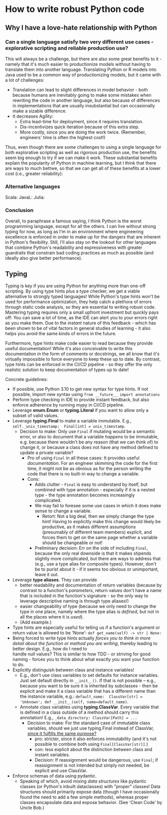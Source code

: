 # How to write robust Python code
## Why I have a love-hate relationship with Python
### Can a single language satisfy two very different use cases - explorative scripting and reliable production use?
This will always be a challenge, but there are also some great benefits to it - namely 
that it's much easier to productionize models without having to translate them into another 
language. Translating Python or R models into Java used to be a common way of 
productionizing models, but it came with a lot of challenges: 
- Translation can lead to slight 
differences in model behavior - both because humans are inevitably going to make some mistakes 
when rewriting the code in another language, but 
also because of differences in implementations that are usually insubstantial but can 
occasionally make a sizable difference. 
- It decreases Agility: 
  - Extra lead-time for deployment, since it requires translation.
  - Dis-incentivizes quick iteration because of this extra step.
  - More costly, since you are doing the work twice. (Remember, engineers' time is often the 
   highest cost!)

Thus, even though there are some challenges to using a single language for both explorative 
scripting as well as rigorous production use, the benefits seem big enough to try if we can make 
it work. These 
substantial benefits explain the popularity of Python in machine learning, but I think that 
there are ways to much bettwe, so that we can get all of these benefits at a lower cost (i.e., 
greater reliability):

### Alternative languages
Scala:
JavaL: 
Julia:

### Conclusion
Overall, to paraphrase a famous saying, I think Python is the worst programming language, except 
for all the others. I can live without strong typing for now, as long as I'm in an environment 
where engineering excellence is enforced in order to make up for the dangers that are inherent 
in Python's flexibility. Still, I'll also stay on the lookout for other languages that 
combine Python's readability and expressiveness with greater guardrails that constrain bad
coding practices as much as possible (and ideally also give better performance). 

## Typing
  Typing is key if you are using Python for anything more than one-off scripting. By using type 
  hints plus a type checker, we get a viable alternative to strongly typed languages! While 
  Python's type hints won't be used for performance optimization, they help catch a 
  plethora of errors through static code analysis, so they are essential to writing robust code. 
  Mastering typing requires only a small upfront investment but quickly pays off: You can save 
  a lot of time, as the IDE can alert you to your errors right as you make them. Due to the
  *instant* nature of this feedback - which has been shown to be of vital factors in 
  general studies of learning - it also helps you avoid the same kinds of errors in the future. 
  
  Furthermore, type hints make code easier to read because they provide useful 
  documentation! While it's also conceivable to write this documentation in the form  of 
  comments or docstrings, 
  we all know that it's virtually impossible to force everyone to keep these up to date. By 
  contrast, type hints can be enforced in the CI/CD pipeline - so they offer the only realistic 
  solution to keep documentation of types up to date!

  Concrete guidelines:
  - If possible, use Python 3.10 to get new syntax for type hints. If not possible, import new 
    syntax using `from __future__ import annotations`
  - Perform type checking in IDE to provide instant feedback, but also enforce 
    adherence by running mypy in CI/CD pipeline.
  - Leverage **enum.Enum** or **typing.Literal** if you want to allow only a subset of valid values.
  - Leverage **typing.Final** to make a variable immutable. E.g., `self._unix_timestamp: 
    Final[int] = unix_timestamp`.
    - Decision to make: Only use `Final` if mutating would be a semantic error, or also to 
      document that a variable *happens* to be immutable, e.g. because there wouldn't be 
      any reason (that we can think of) to change it, or because a class does not have any method 
      defined to update a private variable?
      - Pro of using `Final` in all these cases: It provides useful *documentation*. For an 
        engineer skimming the code for the first time, it might not be as obvious as for the 
        person writing the code that there is no built-in way  to change a variable.
      - Cons: 
        - Adds clutter - `Final` is easy to understand by itself, but combined with type 
          annotation - especially if it is a nested type - the type annotation becomes increasingly 
          complicated.
        - We may fail to foresee some use cases in which it does make sense to change a variable.
          - Retort: Not a big deal, then we simply change the type hint! Having to explicitly make 
            this change would likely be productive, as it makes different assumptions 
            (presumably of different team members) explicit, and forces them to get on the same page 
            whether a variable should be changeable or not!
        - Preliminary decision: Err on the side of including `Final`, because the only real 
          downside is that it makes stipends slightly more complicated, but there are ways to 
          address that (e.g., use a type alias for composite types). However, don't be to purist 
          about it - if it seems too obvious or unimportant, leave it out.
  - Leverage **type aliases**. They can provide 
    - better readability and documentation of return variables (because by contrast to a function's 
      *parameters*, return values don't have a name that is included in the function's signature - 
      so the only way to leverage descriptive naming is through type aliases!)
    - easier changeability of type (because we only need to change the type in one place, namely 
      where the type alias is *defined*, but not in all the places where it is *used*). 
    - (Add example.)
  - Type hints are especially useful for telling us if a function's argument or return value is 
    allowed to be 'None': `def get_name(self) -> str | None:`
  - Being forced to write type hints actually *forces you to think in more detail about the 
    function or method you are writing*, thereby leading to better design. E.g., how do I need to  
    handle null values? This is similar to 
    how TDD - or striving for good naming - forces you to think about what exactly you want your 
    function to do.
  - Explicitly distinguish between class and instance variables!
    - E.g., don't use class variables to set defaults for instance variables. Just set 
      default directly in `__init__()`. If that is not possible – e.g., because you 
      want to be sure it is inherited by subclasses - then be explicit and make it a class 
      variable that has a different name than the instance variable, e.g.: `default_name: 
      ClassVar[str] = 'Unknown'; def __init__(self, name=default_name)`.
    - Annotate class variables using **typing.ClassVar**. Every variable that is defined in a 
      class outside of a method should carry this annotation! E.g., `_data_directory: ClassVar[Path] = ...`
      - Decision to make: For the standard case of immutable class variables, should we just 
        use typing.Final instead of ClassVar, [since it fulfills the same purpose?](https://peps.python.org/pep-0591/)
        - pro: stricter, since it also enforces immutability (and it's not possible to combine 
          both using `Final[ClassVar[str]]`.)
        - con: less explicit about the distinction between class and instant variables.
        - Decision: If reassignment would be dangerous, use `Final`; if reassignment is not intended 
          but simply not needed, be explicit and use ClassVar.
  - Enforce schemas of data using pydantic.
    - Speaking of which, avoid mixing *data structures* like pydantic classes (or Python's 
      inbuilt dataclasses) with "proper" classes! Data structures should primarily expose data 
      (though I 
      have occasionally found the need to add a few simple methods), whereas proper classes 
      encapsulate data and expose behavior. (See 'Clean Code' by Uncle Bob.)
